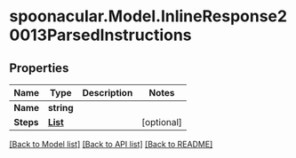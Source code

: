 # spoonacular.Model.InlineResponse20013ParsedInstructions
## Properties

Name | Type | Description | Notes
------------ | ------------- | ------------- | -------------
**Name** | **string** |  | 
**Steps** | [**List<InlineResponse20013Steps>**](InlineResponse20013Steps.md) |  | [optional] 

[[Back to Model list]](../README.md#documentation-for-models) [[Back to API list]](../README.md#documentation-for-api-endpoints) [[Back to README]](../README.md)

